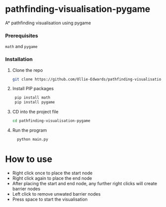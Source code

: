 # pathfinding-visualisation-pygame
A* pathfinding visualisation using pygame

### Prerequisites

  ```math``` and ```pygame```
### Installation

1. Clone the repo
   ```sh
   git clone https://github.com/Ollie-Edwards/pathfinding-visualisation-pygame.git
   ```
2. Install PIP packages
   ```sh
    pip install math
    pip install pygame
   ```
3. CD into the project file
   ```sh
   cd pathfinding-visualisation-pygame
   ```
4. Run the program
   ```sh
     python main.py
   ```
   
  # How to use
  
   - Right click once to place the start node
   - Right click again to place the end node
   - After placing the start and end node, any further right clicks will create barrier nodes
   - Left click to remove unwated barrier nodes
   - Press space to start the visualisation

